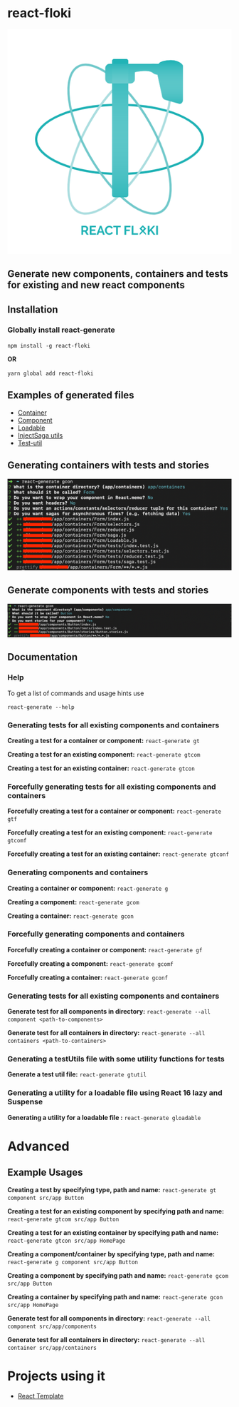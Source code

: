 # react-floki

![](react-floki.png)

## Generate new components, containers and tests for existing and new react components

## Installation

### Globally install react-generate

`npm install -g react-floki`

**OR**

`yarn global add react-floki`

## Examples of generated files

- [Container](generated-files/container)
- [Component](generated-files/component)
- [Loadable](generated-files/loadable)
- [InjectSaga utils](generated-files/inject-saga)
- [Test-util](generated-files/test-util)

## Generating containers with tests and stories

![](screenshots/gcon.png)

## Generate components with tests and stories

![](screenshots/gcom.png)

## Documentation

### Help

To get a list of commands and usage hints use

```
react-generate --help
```

### Generating tests for all existing components and containers

**Creating a test for a container or component:** `react-generate gt`

**Creating a test for an existing component:** `react-generate gtcom`

**Creating a test for an existing container:** `react-generate gtcon`

### Forcefully generating tests for all existing components and containers

**Forcefully creating a test for a container or component:** `react-generate gtf`

**Forcefully creating a test for an existing component:** `react-generate gtcomf`

**Forcefully creating a test for an existing container:** `react-generate gtconf`

### Generating components and containers

**Creating a container or component:** `react-generate g`

**Creating a component:** `react-generate gcom`

**Creating a container:** `react-generate gcon`

### Forcefully generating components and containers

**Forcefully creating a container or component:** `react-generate gf`

**Forcefully creating a component:** `react-generate gcomf`

**Forcefully creating a container:** `react-generate gconf`

### Generating tests for all existing components and containers

**Generate test for all components in directory:** `react-generate --all component <path-to-components>`

**Generate test for all containers in directory:** `react-generate --all containers <path-to-containers>`

### Generating a testUtils file with some utility functions for tests

**Generate a test util file:** `react-generate gtutil`

### Generating a utility for a loadable file using React 16 lazy and Suspense

**Generating a utility for a loadable file :** `react-generate gloadable`

# Advanced

## Example Usages

**Creating a test by specifying type, path and name:** `react-generate gt component src/app Button`

**Creating a test for an existing component by specifying path and name:** `react-generate gtcom src/app Button`

**Creating a test for an existing container by specifying path and name:** `react-generate gtcon src/app HomePage`

**Creating a component/container by specifying type, path and name:** `react-generate g component src/app Button`

**Creating a component by specifying path and name:** `react-generate gcom src/app Button`

**Creating a container by specifying path and name:** `react-generate gcon src/app HomePage`

**Generate test for all components in directory:** `react-generate --all component src/app/components`

**Generate test for all containers in directory:** `react-generate --all container src/app/containers`

# Projects using it

- [React Template](https://github.com/wednesday-solutions/react-template)
